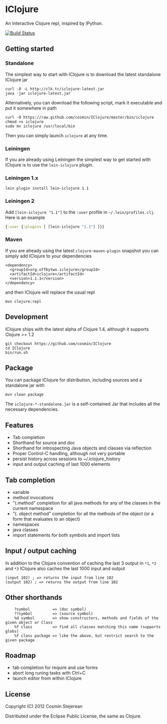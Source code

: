 # IClojure

An Interactive Clojure repl, inspired by IPython.

[![Build Status](https://travis-ci.org/cosmin/IClojure.png?branch=master)](https://travis-ci.org/cosmin/IClojure)

## Getting started

### Standalone

The simplest way to start with IClojure is to download the latest standalone IClojure jar

```
curl -O -L http://clk.tc/iclojure-latest.jar
java -jar iclojure-latest.jar
```

Alternatively, you can download the following script, mark it executable and put it somewhere in path

```
curl -O https://raw.github.com/cosmin/IClojure/master/bin/iclojure
chmod +x iclojure
sudo mv iclojure /usr/local/bin
```

Then you can simply launch `iclojure` at any time.

### Leiningen

If you are already using Leiningen the simplest way to get started with IClojure is to use the `lein-iclojure` plugin.

### Leiningen 1.x

```
lein plugin install lein-iclojure 1.1
```

### Leiningen 2

Add `[lein-iclojure "1.1"]` to the `:user` profile in `~/.lein/profiles.clj`. Here is an example

```clojure
{:user {:plugins [ [lein-iclojure "1.1"] ]}}
```

### Maven

If you are already using the latest `clojure-maven-plugin` snapshot you can simply add IClojure to your dependencies

```
<dependency>
  <groupId>org.offbytwo.iclojure</groupId>
  <artifactId>iclojure</artifactId>
  <version>1.1.1</version>
</dependency>
```

and then IClojure will replace the usual repl

```
mvn clojure:repl
```

## Development

IClojure ships with the latest alpha of Clojure 1.4, although it supports Clojure >= 1.2

```
git checkout https://github.com/cosmin/IClojure
cd IClojure
bin/run.sh
```

## Package

You can package IClojure for distribution, including sources and a standalone jar with

```
mvn clean package
```

The `iclojure-*-standalone.jar` is a self-contained Jar that includes all the necessary dependencies.

## Features

- Tab completion
- Shorthand for source and doc
- Shorthand for introspecting Java objects and classes via reflection
- Proper Control-C handling, although not very portable
- persist history across sessions to ~/.iclojure_history
- input and output caching of last 1000 elements

## Tab completion

- variable
- method invocations
- "(.method" completion for all java methods for any of the classes in the current namespace
- "(. object method" completion for all the methods of the object (or a form that evaluates to an object)
- namespaces
- java classes
- import statements for both symbols and import lists

## Input / output caching

In addition to the Clojure convention of caching the last 3 output in `*1`, `*2` and `*3` IClojure also caches the last 1000 input and output

```
(input 102) ; => returns the input from line 102
(output 102) ; => returns the output from line 102
```

## Other shorthands

```
    ?symbol          => (doc symbol)
    ??symbol         => (source symbol)
    %d symbol        => show constructors, methods and fields of the given object or Class
    %f class         => find all classes matching this name (supports globs)
    %f class package => like the above, but restrict search to the given package
```

## Roadmap

- tab completion for require and use forms
- abort long runing tasks with Ctrl+C
- launch editor from within IClojure

## License

Copyright (C) 2012 Cosmin Stejerean

Distributed under the Eclipse Public License, the same as Clojure.
